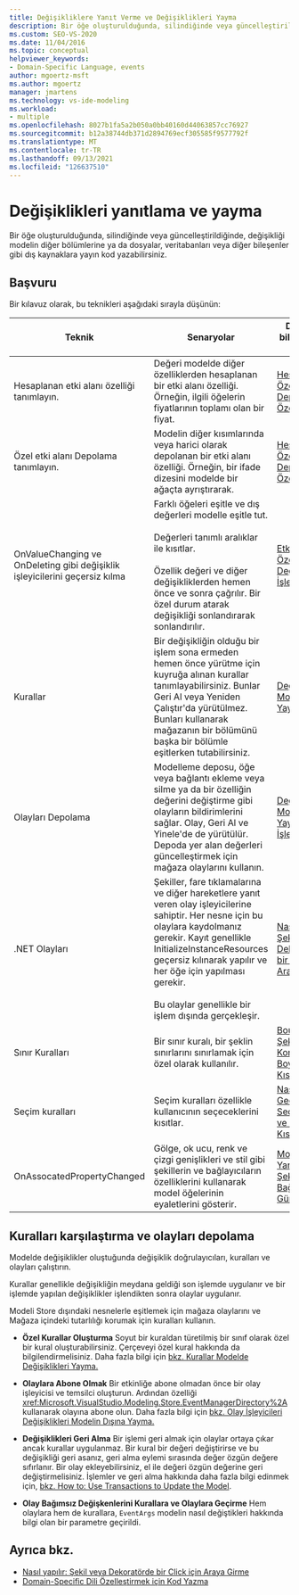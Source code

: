 ```yaml
---
title: Değişikliklere Yanıt Verme ve Değişiklikleri Yayma
description: Bir öğe oluşturulduğunda, silindiğinde veya güncelleştirildiğinde, değişikliği modelin diğer bölümlerine veya dış kaynaklara yayın kod yazabilirsiniz.
ms.custom: SEO-VS-2020
ms.date: 11/04/2016
ms.topic: conceptual
helpviewer_keywords:
- Domain-Specific Language, events
author: mgoertz-msft
ms.author: mgoertz
manager: jmartens
ms.technology: vs-ide-modeling
ms.workload:
- multiple
ms.openlocfilehash: 8027b1fa5a2b050a0bb40160d44063857cc76927
ms.sourcegitcommit: b12a38744db371d2894769ecf305585f9577792f
ms.translationtype: MT
ms.contentlocale: tr-TR
ms.lasthandoff: 09/13/2021
ms.locfileid: "126637510"
---
```

# <a name="respond-to-and-propagate-changes"></a>Değişiklikleri yanıtlama ve yayma

Bir öğe oluşturulduğunda, silindiğinde veya güncelleştirildiğinde, değişikliği modelin diğer bölümlerine ya da dosyalar, veritabanları veya diğer bileşenler gibi dış kaynaklara yayın kod yazabilirsiniz.

## <a name="reference"></a>Başvuru

Bir kılavuz olarak, bu teknikleri aşağıdaki sırayla düşünün:

|Teknik|Senaryolar|Daha fazla bilgi edinmek için|
|-|-|-|
|Hesaplanan etki alanı özelliği tanımlayın.|Değeri modelde diğer özelliklerden hesaplanan bir etki alanı özelliği. Örneğin, ilgili öğelerin fiyatlarının toplamı olan bir fiyat.|[Hesaplanan ve Özel Depolama Özellikleri](../modeling/calculated-and-custom-storage-properties.md)|
|Özel etki alanı Depolama tanımlayın.|Modelin diğer kısımlarında veya harici olarak depolanan bir etki alanı özelliği. Örneğin, bir ifade dizesini modelde bir ağaçta ayrıştırarak.|[Hesaplanan ve Özel Depolama Özellikleri](../modeling/calculated-and-custom-storage-properties.md)|
|OnValueChanging ve OnDeleting gibi değişiklik işleyicilerini geçersiz kılma|Farklı öğeleri eşitle ve dış değerleri modelle eşitle tut.<br /><br /> Değerleri tanımlı aralıklar ile kısıtlar.<br /><br /> Özellik değeri ve diğer değişikliklerden hemen önce ve sonra çağrılır. Bir özel durum atarak değişikliği sonlandırarak sonlandırılır.|[Etki Alanı Özellik Değeri Değişiklik İşleyicileri](../modeling/domain-property-value-change-handlers.md)|
|Kurallar|Bir değişikliğin olduğu bir işlem sona ermeden hemen önce yürütme için kuyruğa alınan kurallar tanımlayabilirsiniz. Bunlar Geri Al veya Yeniden Çalıştır'da yürütülmez. Bunları kullanarak mağazanın bir bölümünü başka bir bölümle eşitlerken tutabilirsiniz.|[Değişiklikleri Modelin İçinde Yayan Kurallar](../modeling/rules-propagate-changes-within-the-model.md)|
|Olayları Depolama|Modelleme deposu, öğe veya bağlantı ekleme veya silme ya da bir özelliğin değerini değiştirme gibi olayların bildirimlerini sağlar. Olay, Geri Al ve Yinele'de de yürütülür. Depoda yer alan değerleri güncelleştirmek için mağaza olaylarını kullanın.|[Değişiklikleri Modelin Dışına Yayan Olay İşleyicileri](../modeling/event-handlers-propagate-changes-outside-the-model.md)|
|.NET Olayları|Şekiller, fare tıklamalarına ve diğer hareketlere yanıt veren olay işleyicilerine sahiptir. Her nesne için bu olaylara kaydolmanız gerekir. Kayıt genellikle InitializeInstanceResources geçersiz kılınarak yapılır ve her öğe için yapılması gerekir.<br /><br /> Bu olaylar genellikle bir işlem dışında gerçekleşir.|[Nasıl yapılır: Şekil veya Dekoratörde bir Click için Araya Girme](../modeling/how-to-intercept-a-click-on-a-shape-or-decorator.md)|
|Sınır Kuralları|Bir sınır kuralı, bir şeklin sınırlarını sınırlamak için özel olarak kullanılır.|[BoundsRules Şekil Konumunu ve Boyutunu Kısıtlamama](/previous-versions/visualstudio/visual-studio-2015/modeling/boundsrules-constrain-shape-location-and-size?preserve-view=true&view=vs-2015)|
|Seçim kuralları|Seçim kuralları özellikle kullanıcının seçeceklerini kısıtlar.|[Nasıl yapılır: Geçerli Seçime Erişme ve Seçimi Kısıtlama](../modeling/how-to-access-and-constrain-the-current-selection.md)|
|OnAssocatedPropertyChanged|Gölge, ok ucu, renk ve çizgi genişlikleri ve stil gibi şekillerin ve bağlayıcıların özelliklerini kullanarak model öğelerinin eyaletlerini gösterir.|[Modeli Yansıtacak Şekilleri ve Bağlayıcıları Güncelleştirme](../modeling/updating-shapes-and-connectors-to-reflect-the-model.md)|

## <a name="compare-rules-and-store-events"></a>Kuralları karşılaştırma ve olayları depolama

Modelde değişiklikler oluştuğunda değişiklik doğrulayıcıları, kuralları ve olayları çalıştırın.

Kurallar genellikle değişikliğin meydana geldiği son işlemde uygulanır ve bir işlemde yapılan değişiklikler işlendikten sonra olaylar uygulanır.

Modeli Store dışındaki nesnelerle eşitlemek için mağaza olaylarını ve Mağaza içindeki tutarlılığı korumak için kuralları kullanın.

- **Özel Kurallar Oluşturma** Soyut bir kuraldan türetilmiş bir sınıf olarak özel bir kural oluşturabilirsiniz. Çerçeveyi özel kural hakkında da bilgilendirmelisiniz. Daha fazla bilgi için [bkz. Kurallar Modelde Değişiklikleri Yayma.](../modeling/rules-propagate-changes-within-the-model.md)

- **Olaylara Abone Olmak** Bir etkinliğe abone olmadan önce bir olay işleyicisi ve temsilci oluşturun. Ardından özelliği <xref:Microsoft.VisualStudio.Modeling.Store.EventManagerDirectory%2A> kullanarak olayına abone olun. Daha fazla bilgi için [bkz. Olay İşleyicileri Değişiklikleri Modelin Dışına Yayma.](../modeling/event-handlers-propagate-changes-outside-the-model.md)

- **Değişiklikleri Geri Alma** Bir işlemi geri almak için olaylar ortaya çıkar ancak kurallar uygulanmaz. Bir kural bir değeri değiştirirse ve bu değişikliği geri asanız, geri alma eylemi sırasında değer özgün değere sıfırlanır. Bir olay ekleyebilirsiniz, el ile değeri özgün değerine geri değiştirmelisiniz. İşlemler ve geri alma hakkında daha fazla bilgi edinmek için, [bkz. How to: Use Transactions to Update the Model](../modeling/how-to-use-transactions-to-update-the-model.md).

- **Olay Bağımsız Değişkenlerini Kurallara ve Olaylara Geçirme** Hem olaylara hem de kurallara, `EventArgs` modelin nasıl değiştikleri hakkında bilgi olan bir parametre geçirildi.

## <a name="see-also"></a>Ayrıca bkz.

- [Nasıl yapılır: Şekil veya Dekoratörde bir Click için Araya Girme](../modeling/how-to-intercept-a-click-on-a-shape-or-decorator.md)
- [Domain-Specific Dili Özelleştirmek için Kod Yazma](../modeling/writing-code-to-customise-a-domain-specific-language.md)